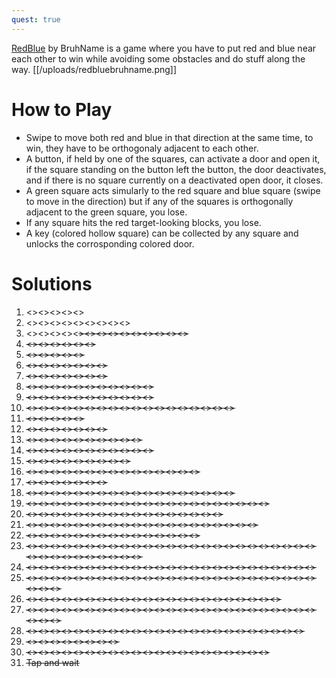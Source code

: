 ```yaml
---
quest: true
---
```


[RedBlue](https://play.fancade.com/5F3C0CAC65CE511F) by BruhName is a game where you have to put red and blue near each other to win while avoiding some obstacles and do stuff along the way.
[[/uploads/redbluebruhname.png]]

# How to Play

* Swipe to move both red and blue in that direction at the same time, to win, they have to be orthogonaly adjacent to each other.
* A button, if held by one of the squares, can activate a door and open it, if the square standing on the button left the button, the door deactivates, and if there is no square currently on a deactivated open door, it closes.
* A green square acts simularly to the red square and blue square (swipe to move in the direction) but if any of the squares is orthogonally adjacent to the green square, you lose.
* If any square hits the red target-looking blocks, you lose.
* A key (colored hollow square) can be collected by any square and unlocks the corrosponding colored door.

# Solutions
1. <<W>><<W>><<W>><<N>><<N>>
2. <<E>><<E>><<E>><<N>><<N>><<W>><<W>><<W>><<N>>
3. <<W>><<W>><<W>><<W>><<S>><<S>><<E>><<E>><<E>><<E>><<E>><<E>><<E>><<S>>
4. <<W>><<W>><<W>><<E>><<S>><<S>>
5. <<S>><<E>><<N>><<E>><<E>>
6. <<S>><<S>><<W>><<W>><<N>><<N>><<W>>
7. <<N>><<N>><<W>><<S>><<S>><<W>><<W>>
8. <<S>><<S>><<S>><<S>><<W>><<W>><<N>><<N>><<N>><<N>><<W>>
9. <<S>><<S>><<S>><<S>><<W>><<W>><<N>><<N>><<N>><<N>><<W>>
10. <<S>><<S>><<S>><<S>><<S>><<E>><<E>><<N>><<N>><<W>><<W>><<W>><<W>><<W>><<N>><<N>><<N>><<N>>
11. <<E>><<E>><<N>><<N>><<E>>
12. <<E>><<E>><<N>><<N>><<E>><<N>><<E>>
13. <<S>><<S>><<S>><<S>><<N>><<W>><<W>><<W>><<W>><<W>>
14. <<S>><<S>><<S>><<N>><<E>><<E>><<E>><<W>><<N>><<E>><<E>>
15. <<S>><<E>><<E>><<N>><<E>><<E>><<E>><<E>><<E>>
16. <<W>><<N>><<W>><<E>><<N>><<E>><<E>><<N>><<N>><<E>><<E>><<S>><<E>><<S>><<E>>
17. <<E>><<E>><<E>><<E>><<E>><<E>><<E>>
18. <<E>><<E>><<N>><<N>><<N>><<W>><<N>><<N>><<N>><<W>><<N>><<N>><<N>><<N>><<N>><<S>><<W>><<W>>
19. <<S>><<S>><<E>><<S>><<S>><<W>><<E>><<N>><<N>><<N>><<W>><<W>><<N>><<W>><<W>><<S>><<W>><<S>><<W>><<W>><<W>>
20. <<S>><<W>><<W>><<E>><<N>><<E>><<N>><<N>><<W>><<N>><<N>><<N>><<W>><<W>><<W>><<W>><<W>>
21. <<N>><<E>><<E>><<S>><<S>><<W>><<W>><<N>><<N>><<E>><<N>><<N>><<N>><<E>><<E>><<E>><<S>><<W>><<N>><<W>>
22. <<N>><<N>><<W>><<W>><<W>><<E>><<N>><<N>><<N>><<N>><<W>><<W>><<W>><<W>><<W>>
23. <<S>><<S>><<E>><<N>><<N>><<W>><<W>><<W>><<W>><<S>><<W>><<W>><<W>><<W>><<W>><<W>><<N>><<W>><<W>><<E>><<N>><<S>><<E>><<S>><<E>><<E>><<N>><<E>><<E>><<E>><<S>><<E>><<N>><<N>><<N>>
24. <<S>><<S>><<E>><<E>><<N>><<N>><<N>><<W>><<W>><<W>><<S>><<S>><<W>><<S>><<W>><<W>><<N>><<W>><<W>><<N>><<N>><<N>><<N>><<N>><<N>>
25. <<S>><<S>><<E>><<N>><<E>><<E>><<S>><<S>><<S>><<S>><<S>><<S>><<E>><<E>><<W>><<S>><<S>><<N>><<E>><<S>><<N>><<E>><<N>><<N>><<N>><<E>><<E>><<S>>
26. <<W>><<N>><<N>><<E>><<E>><<E>><<N>><<N>><<N>><<W>><<N>><<N>><<W>><<W>><<S>><<S>><<W>><<W>><<N>><<N>><<W>><<W>>
27. <<E>><<E>><<N>><<E>><<N>><<E>><<N>><<E>><<N>><<W>><<W>><<W>><<S>><<W>><<N>><<E>><<E>><<E>><<W>><<N>><<E>><<N>><<E>><<S>><<W>><<S>><<E>><<E>>
28. <<W>><<S>><<S>><<E>><<S>><<S>><<S>><<S>><<W>><<E>><<N>><<N>><<E>><<E>><<E>><<N>><<N>><<N>><<S>><<S>><<S>><<E>><<E>><<E>>
29. <<E>><<N>><<E>><<E>><<W>><<S>><<W>><<W>>
30. <<W>><<W>><<W>><<S>><<S>><<W>><<S>><<S>><<N>><<E>><<E>><<E>><<E>><<E>><<S>><<S>><<S>><<S>><<S>><<E>><<E>>
31. Tap and wait
